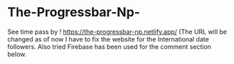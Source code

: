 # The-Progressbar-Np-
See time pass by ! 
https://the-progressbar-np.netlify.app/ (The URL will be changed as of now I have to fix the website for the International date followers. 
Also tried Firebase has been used for the comment section below.
